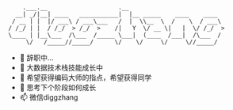 ```
    .___.__                    .__                           
  __| _/|__| ____   ___________|  |__ _____    ____    ____  
 / __ | |  |/ ___\ / ___\___   /  |  \\__  \  /    \  / ___\ 
/ /_/ | |  / /_/  > /_/  >    /|   Y  \/ __ \|   |  \/ /_/  >
\____ | |__\___  /\___  /_____ \___|  (____  /___|  /\___  / 
     \/   /_____//_____/      \/    \/     \/     \//_____/  
```


- 🔭 辞职中...
- 🌱 大数据技术栈技能成长中
- 👯 希望获得编码大师的指点，希望获得同学
- 🤔 思考下个阶段如何成长
- 📫 微信diggzhang
